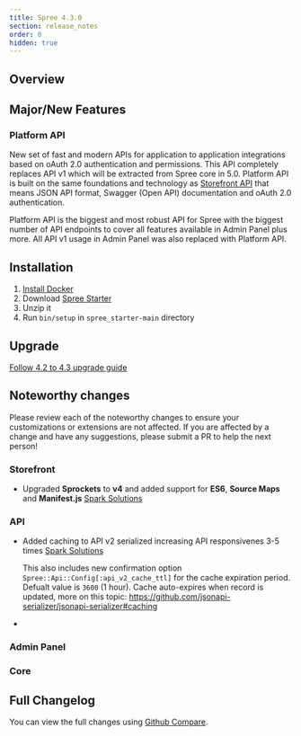 ```yaml
---
title: Spree 4.3.0
section: release_notes
order: 0
hidden: true
---
```


## Overview


## Major/New Features

### Platform API

New set of fast and modern APIs for application to application integrations based on oAuth 2.0 authentication and permissions.
This API completely replaces API v1 which will be extracted from Spree core in 5.0. Platform API is built on the same 
foundations and technology as [Storefront API](https://api.spreecommerce.org/docs/api-v2/api/docs/v2/storefront/index.yaml) 
that means JSON API format, Swagger (Open API) documentation and oAuth 2.0 authentication.

Platform API is the biggest and most robust API for Spree with the biggest number of API endpoints to cover all features
available in Admin Panel plus more. All API v1 usage in Admin Panel was also replaced with Platform API.

## Installation

1. [Install Docker](https://docs.docker.com/get-docker/)
2. Download [Spree Starter](https://github.com/spree/spree_starter/archive/main.zip)
3. Unzip it
4. Run `bin/setup` in `spree_starter-main` directory

## Upgrade

[Follow 4.2 to 4.3 upgrade guide](/developer/upgrades/four-dot-two-to-four-dot-three.html)

## Noteworthy changes

Please review each of the noteworthy changes to ensure your customizations or extensions are not affected. If you are affected by a change and have any suggestions, please submit a PR to help the next person!

### Storefront

* Upgraded **Sprockets** to **v4** and added support for **ES6**, **Source Maps** and **Manifest.js**  [Spark Solutions](https://github.com/spree/spree/pull/10852)

### API

* Added caching to API v2 serialized increasing API responsivenes 3-5 times [Spark Solutions](https://github.com/spree/spree/pull/10875)

    This also includes new confirmation option `Spree::Api::Config[:api_v2_cache_ttl]` for the cache expiration period. Defualt value is `3600` (1 hour). Cache auto-expires when record is updated, more on this topic: https://github.com/jsonapi-serializer/jsonapi-serializer#caching
* 

### Admin Panel

### Core

## Full Changelog

You can view the full changes using [Github Compare](https://github.com/spree/spree/compare/4-2-stable...4-3-stable).
